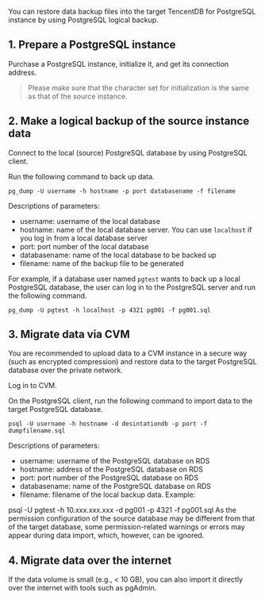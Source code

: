 You can restore data backup files into the target TencentDB for PostgreSQL instance by using PostgreSQL logical backup.


## 1. Prepare a PostgreSQL instance

Purchase a PostgreSQL instance, initialize it, and get its connection address.
> Please make sure that the character set for initialization is the same as that of the source instance.

## 2. Make a logical backup of the source instance data

Connect to the local (source) PostgreSQL database by using PostgreSQL client.

Run the following command to back up data.
```
pg_dump -U username -h hostname -p port databasename -f filename
```

Descriptions of parameters:

- username: username of the local database
- hostname: name of the local database server. You can use `localhost` if you log in from a local database server
- port: port number of the local database
- databasename: name of the local database to be backed up
- filename: name of the backup file to be generated

For example, if a database user named `pgtest` wants to back up a local PostgreSQL database, the user can log in to the PostgreSQL server and run the following command.

```
pg_dump -U pgtest -h localhost -p 4321 pg001 -f pg001.sql
```

## 3. Migrate data via CVM

You are recommended to upload data to a CVM instance in a secure way (such as encrypted compression) and restore data to the target PostgreSQL database over the private network.

Log in to CVM.

On the PostgreSQL client, run the following command to import data to the target PostgreSQL database.
```
psql -U username -h hostname -d desintationdb -p port -f dumpfilename.sql
```
Descriptions of parameters:

- username: username of the PostgreSQL database on RDS
- hostname: address of the PostgreSQL database on RDS
- port: port number of the PostgreSQL database on RDS
- databasename: name of the PostgreSQL database on RDS
- filename: filename of the local backup data.
Example:

psql -U pgtest -h 10.xxx.xxx.xxx -d pg001 -p 4321 -f pg001.sql
As the permission configuration of the source database may be different from that of the target database, some permission-related warnings or errors may appear during data import, which, however, can be ignored.

## 4. Migrate data over the internet
If the data volume is small (e.g., < 10 GB), you can also import it directly over the internet with tools such as pgAdmin.
